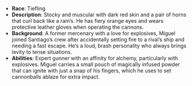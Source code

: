 - **Race**: Tiefling
- **Description**: Stocky and muscular with dark red skin and a pair of horns that curl back like a ram’s. He has fiery orange eyes and wears protective leather gloves when operating the cannons.
- **Background**: A former mercenary with a love for explosives, Miguel joined Santiago’s crew after accidentally setting fire to a rival’s ship and needing a fast escape. He’s a loud, brash personality who always brings levity to tense situations.
- **Abilities**: Expert gunner with an affinity for alchemy, particularly with explosives. Miguel carries a small pouch of magically infused powder that can ignite with just a snap of his fingers, which he uses to set cannonballs ablaze for extra impact.